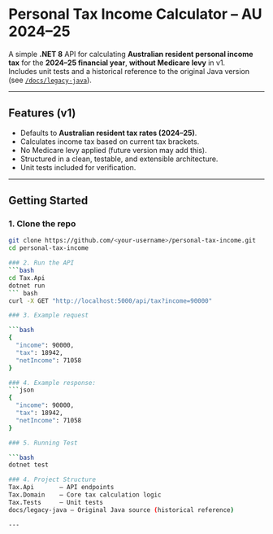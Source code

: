 # Personal Tax Income Calculator – AU 2024–25

A simple **.NET 8** API for calculating **Australian resident personal income tax** for the **2024–25 financial year**, **without Medicare levy** in v1.  
Includes unit tests and a historical reference to the original Java version (see [`/docs/legacy-java`](docs/legacy-java)).

---

## Features (v1)
- Defaults to **Australian resident tax rates (2024–25)**.
- Calculates income tax based on current tax brackets.
- No Medicare levy applied (future version may add this).
- Structured in a clean, testable, and extensible architecture.
- Unit tests included for verification.

---

## Getting Started

### 1. Clone the repo
```bash
git clone https://github.com/<your-username>/personal-tax-income.git
cd personal-tax-income

### 2. Run the API
```bash
cd Tax.Api
dotnet run
``` bash
curl -X GET "http://localhost:5000/api/tax?income=90000"

### 3. Example request

```bash
{
  "income": 90000,
  "tax": 18942,
  "netIncome": 71058
}

### 4. Example response:
```json
{
  "income": 90000,
  "tax": 18942,
  "netIncome": 71058
}

### 5. Running Test

```bash
dotnet test

### 4. Project Structure
Tax.Api       – API endpoints
Tax.Domain    – Core tax calculation logic
Tax.Tests     – Unit tests
docs/legacy-java – Original Java source (historical reference)

---





